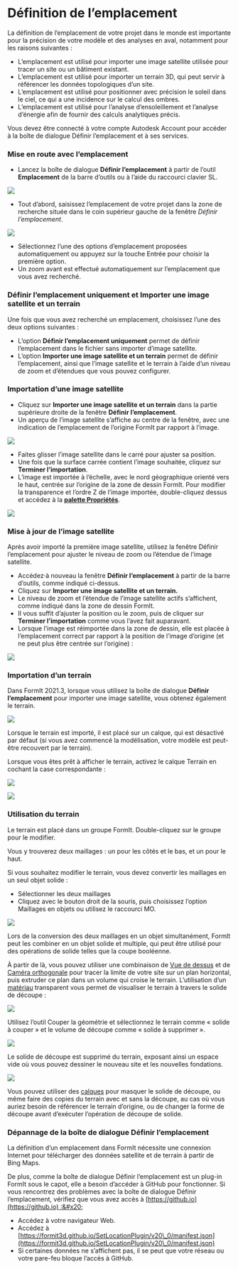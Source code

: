 # Définition de l’emplacement

La définition de l’emplacement de votre projet dans le monde est importante pour la précision de votre modèle et des analyses en aval, notamment pour les raisons suivantes :

* L’emplacement est utilisé pour importer une image satellite utilisée pour tracer un site ou un bâtiment existant.
* L’emplacement est utilisé pour importer un terrain 3D, qui peut servir à référencer les données topologiques d’un site.
* L’emplacement est utilisé pour positionner avec précision le soleil dans le ciel, ce qui a une incidence sur le calcul des ombres.
* L’emplacement est utilisé pour l’analyse d’ensoleillement et l’analyse d’énergie afin de fournir des calculs analytiques précis.

Vous devez être connecté à votre compte Autodesk Account pour accéder à la boîte de dialogue Définir l’emplacement et à ses services.

### Mise en route avec l’emplacement

* Lancez la boîte de dialogue **Définir l’emplacement** à partir de l’outil **Emplacement** de la barre d’outils ou à l’aide du raccourci clavier SL.

![](<../.gitbook/assets/location-toolbar (1).png>)

* Tout d’abord, saisissez l’emplacement de votre projet dans la zone de recherche située dans le coin supérieur gauche de la fenêtre _Définir l’emplacement_.&#x20;

![](<../.gitbook/assets/location-step-1 (1).png>)

* Sélectionnez l’une des options d’emplacement proposées automatiquement ou appuyez sur la touche Entrée pour choisir la première option.
* Un zoom avant est effectué automatiquement sur l’emplacement que vous avez recherché.

### Définir l’emplacement uniquement et Importer une image satellite et un terrain

Une fois que vous avez recherché un emplacement, choisissez l’une des deux options suivantes :

* L’option **Définir l’emplacement uniquement** permet de définir l’emplacement dans le fichier sans importer d’image satellite.
* L’option **Importer une image satellite et un terrain** permet de définir l’emplacement, ainsi que l’image satellite et le terrain à l’aide d’un niveau de zoom et d’étendues que vous pouvez configurer.

### Importation d’une image satellite

* Cliquez sur **Importer une image satellite et un terrain** dans la partie supérieure droite de la fenêtre **Définir l’emplacement**.
* Un aperçu de l’image satellite s’affiche au centre de la fenêtre, avec une indication de l’emplacement de l’origine FormIt par rapport à l’image.

![](../.gitbook/assets/location-step-2.png)

* Faites glisser l’image satellite dans le carré pour ajuster sa position.
* Une fois que la surface carrée contient l’image souhaitée, cliquez sur **Terminer l’importation**.
* L’image est importée à l’échelle, avec le nord géographique orienté vers le haut, centrée sur l’origine de la zone de dessin FormIt. Pour modifier la transparence et l’ordre Z de l’image importée, double-cliquez dessus et accédez à la [**palette Propriétés**](../formit-introduction/tool-bars.md).&#x20;

![](../.gitbook/assets/location-step-3.png)

### Mise à jour de l’image satellite

Après avoir importé la première image satellite, utilisez la fenêtre Définir l’emplacement pour ajuster le niveau de zoom ou l’étendue de l’image satellite.

* Accédez·à nouveau la fenêtre **Définir l’emplacement** à partir de la barre d’outils, comme indiqué ci-dessus.
* Cliquez sur **Importer une image satellite et un terrain.**
* Le niveau de zoom et l’étendue de l’image satellite actifs s’affichent, comme indiqué dans la zone de dessin FormIt.
* Il vous suffit d’ajuster la position ou le zoom, puis de cliquer sur **Terminer l’importation** comme vous l’avez fait auparavant.
* Lorsque l’image est réimportée dans la zone de dessin, elle est placée à l’emplacement correct par rapport à la position de l’image d’origine (et ne peut plus être centrée sur l’origine) :

![](../.gitbook/assets/location-step-4.png)

### Importation d’un terrain

Dans FormIt 2021.3, lorsque vous utilisez la boîte de dialogue **Définir l’emplacement** pour importer une image satellite, vous obtenez également le terrain.

![](../.gitbook/assets/terrain-button\_original.png)

Lorsque le terrain est importé, il est placé sur un calque, qui est désactivé par défaut (si vous avez commencé la modélisation, votre modèle est peut-être recouvert par le terrain).

Lorsque vous êtes prêt à afficher le terrain, activez le calque Terrain en cochant la case correspondante :

![](<../.gitbook/assets/terrain-layer (1) (1).png>)

![](../.gitbook/assets/terrain\_solid.png)

### Utilisation du terrain

Le terrain est placé dans un groupe FormIt. Double-cliquez sur le groupe pour le modifier.

Vous y trouverez deux maillages : un pour les côtés et le bas, et un pour le haut.

Si vous souhaitez modifier le terrain, vous devez convertir les maillages en un seul objet solide :

* Sélectionner les deux maillages
* Cliquez avec le bouton droit de la souris, puis choisissez l’option Maillages en objets ou utilisez le raccourci MO.

![](../.gitbook/assets/terrain-mesh-context.png)

Lors de la conversion des deux maillages en un objet simultanément, FormIt peut les combiner en un objet solide et multiple, qui peut être utilisé pour des opérations de solide telles que la coupe booléenne.

À partir de là, vous pouvez utiliser une combinaison de [Vue de dessus](orthographic-views.md) et de [Caméra orthogonale](orthographic-camera.md) pour tracer la limite de votre site sur un plan horizontal, puis extruder ce plan dans un volume qui croise le terrain. L’utilisation d’un [matériau](materials.md) transparent vous permet de visualiser le terrain à travers le solide de découpe :

![](../.gitbook/assets/terrain-cutter-before.png)

Utilisez l’outil Couper la géométrie et sélectionnez le terrain comme « solide à couper » et le volume de découpe comme « solide à supprimer ».

![](../.gitbook/assets/terrain-cut-menu.png)

Le solide de découpe est supprimé du terrain, exposant ainsi un espace vide où vous pouvez dessiner le nouveau site et les nouvelles fondations.

![](../.gitbook/assets/terrain-cutter-after.png)

Vous pouvez utiliser des [calques](layers.md) pour masquer le solide de découpe, ou même faire des copies du terrain avec et sans la découpe, au cas où vous auriez besoin de référencer le terrain d’origine, ou de changer la forme de découpe avant d’exécuter l’opération de découpe de solide.

### Dépannage de la boîte de dialogue Définir l’emplacement

La définition d’un emplacement dans FormIt nécessite une connexion Internet pour télécharger des données satellite et de terrain à partir de Bing Maps.

De plus, comme la boîte de dialogue Définir l’emplacement est un plug-in FormIt sous le capot, elle a besoin d’accéder à GitHub pour fonctionner. Si vous rencontrez des problèmes avec la boîte de dialogue Définir l’emplacement, vérifiez que vous avez accès à [https://github.io](https://github.io) :&#x20;

* Accédez à votre navigateur Web.
* Accédez à [https://formit3d.github.io/SetLocationPlugin/v20\_0/manifest.json](https://formit3d.github.io/SetLocationPlugin/v20\_0/manifest.json)
* Si certaines données ne s’affichent pas, il se peut que votre réseau ou votre pare-feu bloque l’accès à GitHub.
